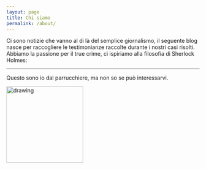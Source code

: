 ```yaml
---
layout: page
title: Chi siamo
permalink: /about/
---
```


Ci sono notizie che vanno al di là del semplice giornalismo, il seguente blog nasce per
raccogliere le testimonianze raccolte durante i nostri casi risolti.
Abbiamo la passione per il true crime, ci ispiriamo alla filosofia di Sherlock Holmes:

-----------

Questo sono io dal parrucchiere, ma non so se può interessarvi.


<img src="/leggere-morra/assets/images/hair.png" alt="drawing" width="200"/>